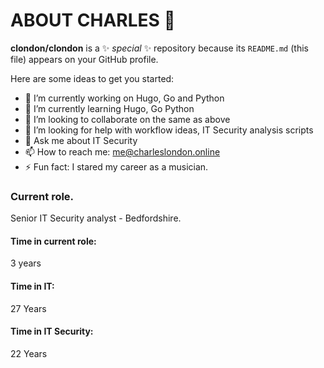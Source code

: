 # ABOUT CHARLES 👋

**clondon/clondon** is a ✨ _special_ ✨ repository because its `README.md` (this file) appears on your GitHub profile.

Here are some ideas to get you started:

- 🔭 I’m currently working on Hugo, Go and Python
- 🌱 I’m currently learning Hugo, Go Python
- 👯 I’m looking to collaborate on the same as above
- 🤔 I’m looking for help with workflow ideas, IT Security analysis scripts
- 💬 Ask me about IT Security
- 📫 How to reach me: me@charleslondon.online
- ⚡ Fun fact: I stared my career as a musician.

### Current role.
Senior IT Security analyst - Bedfordshire.

#### Time in current role: 
3 years

#### Time in IT:
27 Years

#### Time in IT Security:
22 Years
